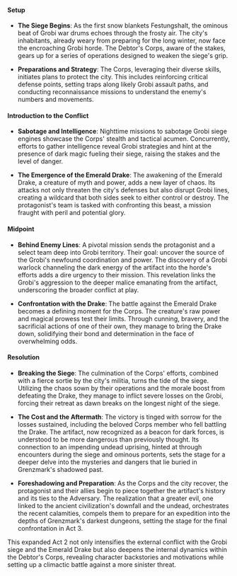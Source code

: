 #### Setup

- **The Siege Begins**: As the first snow blankets Festungshalt, the ominous beat of Grobi war drums echoes through the frosty air. The city's inhabitants, already weary from preparing for the long winter, now face the encroaching Grobi horde. The Debtor's Corps, aware of the stakes, gears up for a series of operations designed to weaken the siege's grip.

- **Preparations and Strategy**: The Corps, leveraging their diverse skills, initiates plans to protect the city. This includes reinforcing critical defense points, setting traps along likely Grobi assault paths, and conducting reconnaissance missions to understand the enemy's numbers and movements.

#### Introduction to the Conflict

- **Sabotage and Intelligence**: Nighttime missions to sabotage Grobi siege engines showcase the Corps' stealth and tactical acumen. Concurrently, efforts to gather intelligence reveal Grobi strategies and hint at the presence of dark magic fueling their siege, raising the stakes and the level of danger.

- **The Emergence of the Emerald Drake**: The awakening of the Emerald Drake, a creature of myth and power, adds a new layer of chaos. Its attacks not only threaten the city's defenses but also disrupt Grobi lines, creating a wildcard that both sides seek to either control or destroy. The protagonist's team is tasked with confronting this beast, a mission fraught with peril and potential glory.

#### Midpoint

- **Behind Enemy Lines**: A pivotal mission sends the protagonist and a select team deep into Grobi territory. Their goal: uncover the source of the Grobi's newfound coordination and power. The discovery of a Grobi warlock channeling the dark energy of the artifact into the horde's efforts adds a dire urgency to their mission. This revelation links the Grobi's aggression to the deeper malice emanating from the artifact, underscoring the broader conflict at play.

- **Confrontation with the Drake**: The battle against the Emerald Drake becomes a defining moment for the Corps. The creature's raw power and magical prowess test their limits. Through cunning, bravery, and the sacrificial actions of one of their own, they manage to bring the Drake down, solidifying their bond and determination in the face of overwhelming odds.

#### Resolution

- **Breaking the Siege**: The culmination of the Corps' efforts, combined with a fierce sortie by the city's militia, turns the tide of the siege. Utilizing the chaos sown by their operations and the morale boost from defeating the Drake, they manage to inflict severe losses on the Grobi, forcing their retreat as dawn breaks on the longest night of the siege.

- **The Cost and the Aftermath**: The victory is tinged with sorrow for the losses sustained, including the beloved Corps member who fell battling the Drake. The artifact, now recognized as a beacon for dark forces, is understood to be more dangerous than previously thought. Its connection to an impending undead uprising, hinted at through encounters during the siege and ominous portents, sets the stage for a deeper delve into the mysteries and dangers that lie buried in Grenzmark's shadowed past.

- **Foreshadowing and Preparation**: As the Corps and the city recover, the protagonist and their allies begin to piece together the artifact's history and its ties to the Adversary. The realization that a greater evil, one linked to the ancient civilization's downfall and the undead, orchestrates the recent calamities, compels them to prepare for an expedition into the depths of Grenzmark's darkest dungeons, setting the stage for the final confrontation in Act 3.

This expanded Act 2 not only intensifies the external conflict with the Grobi siege and the Emerald Drake but also deepens the internal dynamics within the Debtor's Corps, revealing character backstories and motivations while setting up a climactic battle against a more sinister threat.